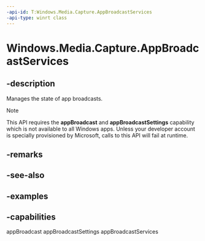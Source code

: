 ```yaml
---
-api-id: T:Windows.Media.Capture.AppBroadcastServices
-api-type: winrt class
---
```


<!-- Class syntax.
public class AppBroadcastServices 
-->

# Windows.Media.Capture.AppBroadcastServices

## -description
Manages the state of app broadcasts.

> [!NOTE]
> This API requires the **appBroadcast** and **appBroadcastSettings** capability which is not available to all Windows apps. Unless your developer account is specially provisioned by Microsoft, calls to this API will fail at runtime.

## -remarks

## -see-also

## -examples



## -capabilities
appBroadcast
appBroadcastSettings
appBroadcastServices

